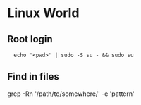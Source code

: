 # Linux World

## Root login

```
  echo '<pwd>' | sudo -S su - && sudo su
```
## Find in files

grep -Rn '/path/to/somewhere/' -e 'pattern'
